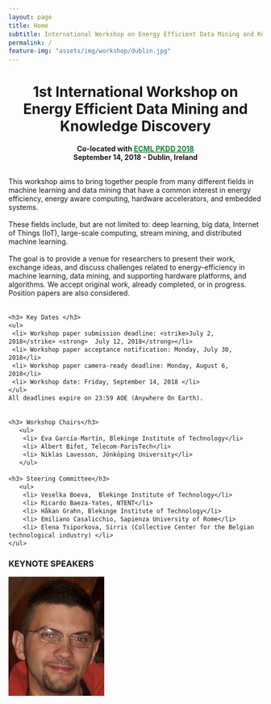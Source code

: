 ```yaml
---
layout: page
title: Home
subtitle: International Workshop on Energy Efficient Data Mining and Knowledge Discovery
permalink: /
feature-img: "assets/img/workshop/dublin.jpg"
---
```

<h1 style="text-align: center">1st International Workshop on Energy Efficient Data Mining and Knowledge Discovery</h1>

 <p style="text-align:center; font-weight:bold">Co-located with <a href="http://www.ecmlpkdd2018.org/" target="_blank" rel="noopener"> <span style="color:#10872F">ECML PKDD 2018</span></a> <br />
	September 14, 2018 - Dublin, Ireland </p>



<div class="index_main">
	<br />
	<div class="index_content">
	This workshop aims to bring together people from many different fields
	in machine learning and data mining that have a common interest in
	energy efficiency, energy aware computing, hardware accelerators,
	and embedded systems.<br />
	<br />
	These fields include, but are not limited to: deep learning,
	big data, Internet of Things (IoT), large-scale computing,
	stream mining, and distributed machine learning.<br />
	<br />
	The goal is to provide a venue for researchers to present their work,
	exchange ideas, and discuss challenges related to energy-efficiency 
	in machine learning, data mining, and supporting hardware platforms, 
	and algorithms.
	We accept original work, already completed, or in progress.
	Position papers are also considered.
	<br /><br />

	<h3> Key Dates </h3>
	<ul>
	 <li> Workshop paper submission deadline: <strike>July 2, 2018</strike> <strong>  July 12, 2018</strong></li>
	 <li> Workshop paper acceptance notification: Monday, July 30, 2018</li>
	 <li> Workshop paper camera-ready deadline: Monday, August 6, 2018</li>
	 <li> Workshop date: Friday, September 14, 2018 </li>
	</ul>
	All deadlines expire on 23:59 AOE (Anywhere On Earth).


	<h3> Workshop Chairs</h3>
	   <ul>
		<li> Eva García-Martín, Blekinge Institute of Technology</li>
		<li> Albert Bifet, Telecom-ParisTech</li>
		<li> Niklas Lavesson, Jönköping University</li>
	   </ul>
		 
	<h3> Steering Committee</h3>
	   <ul>
		<li> Veselka Boeva,  Blekinge Institute of Technology</li>
		<li> Ricardo Baeza-Yates, NTENT</li>
		<li> Håkan Grahn, Blekinge Institute of Technology</li>
		<li> Emiliano Casalicchio, Sapienza University of Rome</li>
		<li> Elena Tsiporkova, Sirris (Collective Center for the Belgian technological industry) </li>
	</ul>

  </div>
	<div class="index_keynote">
  	<h3>KEYNOTE SPEAKERS</h3>
  	<img src="assets/img/tonellotto.jpg" alt="Nicola Tonellotto" width="190">

  </div>


</div>
<br>
